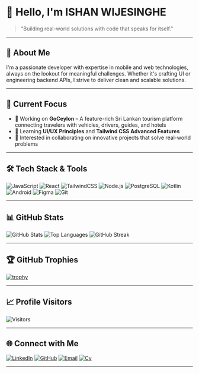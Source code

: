 <!-- Banner (Optional) -->
<!-- ![Banner](https://your-image-url.com/banner.png) -->

# 👋 Hello, I'm ISHAN WIJESINGHE

> "Building real-world solutions with code that speaks for itself."

---

## 🚀 About Me

I'm a passionate developer with expertise in mobile and web technologies, always on the lookout for meaningful challenges. Whether it's crafting UI or engineering backend APIs, I strive to deliver clean and scalable solutions.

---

## 🎯 Current Focus

- 🔭 Working on **GoCeylon** – A feature-rich Sri Lankan tourism platform connecting travelers with vehicles, drivers, guides, and hotels  
- 🌱 Learning **UI/UX Principles** and **Tailwind CSS Advanced Features**
- 👀 Interested in collaborating on innovative projects that solve real-world problems

---

## 🛠️ Tech Stack & Tools

![JavaScript](https://img.shields.io/badge/-JavaScript-black?style=flat-square&logo=javascript)
![React](https://img.shields.io/badge/-React-black?style=flat-square&logo=react)
![TailwindCSS](https://img.shields.io/badge/-TailwindCSS-black?style=flat-square&logo=tailwindcss)
![Node.js](https://img.shields.io/badge/-Node.js-black?style=flat-square&logo=node.js)
![PostgreSQL](https://img.shields.io/badge/-PostgreSQL-black?style=flat-square&logo=postgresql)
![Kotlin](https://img.shields.io/badge/-Kotlin-black?style=flat-square&logo=kotlin)
![Android](https://img.shields.io/badge/-Android-black?style=flat-square&logo=android)
![Figma](https://img.shields.io/badge/-Figma-black?style=flat-square&logo=figma)
![Git](https://img.shields.io/badge/-Git-black?style=flat-square&logo=git)

---

## 📊 GitHub Stats

![GitHub Stats](https://github-readme-stats.vercel.app/api?username=Dilhara2002&show_icons=true&theme=tokyonight&hide_border=true)
![Top Languages](https://github-readme-stats.vercel.app/api/top-langs/?username=Dilhara2002&layout=compact&theme=tokyonight&hide_border=true)
![GitHub Streak](https://github-readme-streak-stats.herokuapp.com?user=Dilhara2002&theme=tokyonight&hide_border=true)

---

## 🏆 GitHub Trophies

[![trophy](https://github-profile-trophy.vercel.app/?username=Dilhara2002&theme=tokyonight&no-frame=true&row=1)](https://github.com/Dilhara2002)

---

## 📈 Profile Visitors

![Visitors](https://komarev.com/ghpvc/?username=Dilhara2002&color=blue&style=flat-square)

---

## 🌐 Connect with Me

[![LinkedIn](https://img.shields.io/badge/LinkedIn-0077B5?style=flat-square&logo=linkedin&logoColor=white)](https://www.linkedin.com/in/ishan-wijesinghe-5200a1318/)
[![GitHub](https://img.shields.io/badge/GitHub-100000?style=flat-square&logo=github&logoColor=white)](https://github.com/Dilhara2002)
[![Email](https://img.shields.io/badge/Email-D14836?style=flat-square&logo=gmail&logoColor=white)](mailto:jerrydilhara@gmail.com)
[![Cv](https://img.shields.io/badge/Resume-00C853?style=flat-square&logo=google-drive&logoColor=white)](https://mysliit-my.sharepoint.com/:b:/g/personal/it22555458_my_sliit_lk/EYbHXfJ8OKxPllB313aQGeIBCLgqj2CupY-v0_EOtXkITw?e=oz6Eot)

---
